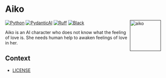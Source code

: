 # Aiko

<a href=""><img src="" alt="aiko" align="right" width="100"/></a>

[![Python](https://img.shields.io/badge/Python_3.12-111?logo=python)](https://docs.python.org/3.12/)
[![PydanticAI](https://img.shields.io/badge/PydanticAI-fe2c54?logo=pydantic)](https://ai.pydantic.dev/)
[![Ruff](https://img.shields.io/endpoint?url=https://raw.githubusercontent.com/astral-sh/ruff/main/assets/badge/v2.json)](https://github.com/astral-sh/ruff)
[![Black](https://img.shields.io/badge/Black-000?logo=black)](https://github.com/psf/black)

Aiko is an AI character who does not know what the feeling of love is. She needs human help to awaken feelings of love in her.

## Context

- [LICENSE](LICENSE)
